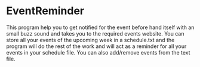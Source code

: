 # EventReminder
This program help you to get notified for the event before hand itself with an small buzz sound and takes you to the required events website.
You can store all your events of the upcoming week in a schedule.txt and the program will do the rest of the work and will act as a reminder for all your events in your schedule file.
You can also add/remove events from the text file.
